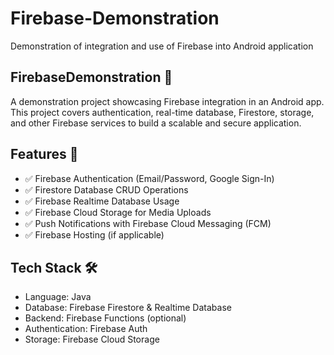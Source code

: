 # Firebase-Demonstration
Demonstration of integration and use of Firebase into Android application

## **FirebaseDemonstration 🚀**
A demonstration project showcasing Firebase integration in an Android app. This project covers authentication, real-time database, Firestore, storage, and other Firebase services to build a scalable and secure application.

## **Features 🌟**
- ✅ Firebase Authentication (Email/Password, Google Sign-In)
- ✅ Firestore Database CRUD Operations
- ✅ Firebase Realtime Database Usage
- ✅ Firebase Cloud Storage for Media Uploads
- ✅ Push Notifications with Firebase Cloud Messaging (FCM)
- ✅ Firebase Hosting (if applicable)

## **Tech Stack 🛠️**
- Language: Java 
- Database: Firebase Firestore & Realtime Database
- Backend: Firebase Functions (optional)
- Authentication: Firebase Auth
- Storage: Firebase Cloud Storage
